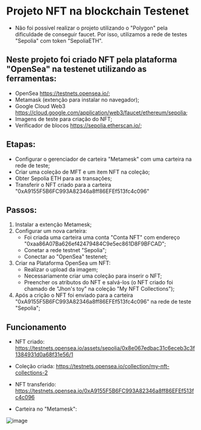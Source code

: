 # Projeto NFT na blockchain Testenet

- Não foi possível realizar o projeto utilizando o "Polygon" pela dificuldade de conseguir faucet. Por isso, utilizamos a rede de testes "Sepolia" com token "SepoliaETH".

## Neste projeto foi criado NFT pela plataforma "OpenSea" na testenet utilizando as ferramentas:
- OpenSea <https://testnets.opensea.io/>;
- Metamask (extenção para instalar no navegador);
- Google Cloud Web3 <https://cloud.google.com/application/web3/faucet/ethereum/sepolia>;
- Imagens de teste para criação do NFT;
- Verificador de blocos <https://sepolia.etherscan.io/>;
  
## Etapas:
- Configurar o gerenciador de carteira "Metamesk" com uma carteira na rede de teste;
- Criar uma coleção de MFT e um item NFT na coleção;
- Obter Sepolia ETH para as transações;
- Transferir o NFT criado para a carteira "0xA9155F5B6FC993A82346a8ff86EFEf513fc4c096"

## Passos:
1. Instalar a extenção Metamesk;
2. Configurar um nova carteira:
   - Foi criada uma carteira uma conta "Conta NFT" com endereço "0xaa86A07Ba626ef42479484C9e5ec861D8F9BFCAD";
   - Conetar a rede testnet "Sepolia";
   - Conectar ao "OpenSea" testenet;
4. Criar na Plataforma OpenSea um NFT:
   - Realizar o upload da imagem;
   - Necessariamente criar uma coleção para inserir o NFT;
   - Preencher os atributos do NFT e salvá-los (o NFT criado foi chamado de "Jhon's toy" na coleção "My NFT Collections");
5. Após a crição o NFT foi enviado para a carteira "0xA9155F5B6FC993A82346a8ff86EFEf513fc4c096" na rede de teste "Sepolia";

## Funcionamento

- NFT criado:
https://testnets.opensea.io/assets/sepolia/0x8e067edbac31c6eceb3c3f1384931d0a68f31e56/1

- Coleção criada:
https://testnets.opensea.io/collection/my-nft-collections-2

- NFT transferido:
https://testnets.opensea.io/0xA9155F5B6FC993A82346a8ff86EFEf513fc4c096

- Carteira no "Metamesk":

![image](https://github.com/user-attachments/assets/6dc526cf-e2a3-4431-9b7f-cc1b9794f4ef)




